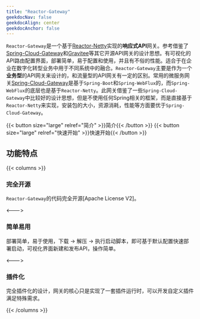 ```yaml
---
title: "Reactor-Gateway"
geekdocNav: false
geekdocAlign: center
geekdocAnchor: false
---
```


`Reactor-Gateway`是一个基于[Reactor-Netty](https://github.com/reactor/reactor-netty)实现的**响应式API**网关。参考借鉴了[Spring-Cloud-Gateway](https://github.com/spring-cloud/spring-cloud-gateway)和[Gravitee](https://www.gravitee.io)等其它开源API网关的设计思想。有可视化的API路由配置界面，部署简单，易于配置和使用，并且有不俗的性能。适合于在企业在数字化转型业务中用于不同系统中的融合。`Reactor-Gateway`主要是作为一个**业务型**的API网关来设计的，和流量型的API网关有一定的区别。常用的微服务网关[Spring-Cloud-Gateway](https://github.com/spring-cloud/spring-cloud-gateway)是基于`Spring-Boot`和`Spring-WebFlux`的，而`Spring-WebFlux`的底层也是基于`Reactor-Netty`。此网关借鉴了一些`Spring-Cloud-Gateway`中比较好的设计思想，但是不使用任何Spring相关的框架，而是直接基于`Reactor-Netty`来实现，安装包的大小，资源消耗，性能等方面要优于`Spring-Cloud-Gateway`。

{{< button size="large" relref="简介" >}}简介{{< /button >}}
{{< button size="large" relref="快速开始" >}}快速开始{{< /button >}}

## 功能特点

{{< columns >}}

### 完全开源

`Reactor-Gateway`的代码完全开源[Apache License V2]。

<--->

### 简单易用

部署简单，易于使用，下载 -> 解压 -> 执行启动脚本，即可基于默认配置快速部署启动，可视化界面新建和发布API，操作简单。

<--->

### 插件化

完全插件化的设计，网关的核心只是实现了一套插件运行时，可以开发自定义插件满足特殊需求。

{{< /columns >}}
